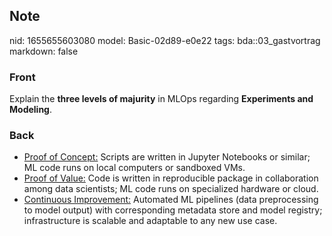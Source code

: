 ## Note
nid: 1655655603080
model: Basic-02d89-e0e22
tags: bda::03_gastvortrag
markdown: false

### Front
Explain the <b>three levels of majurity</b> in MLOps regarding
<b>Experiments and Modeling</b>.

### Back
<div>
  <ul>
    <li><u>Proof of Concept:</u> Scripts are written in Jupyter
    Notebooks or similar; ML code runs on local computers or
    sandboxed VMs.
    <li><u>Proof of Value:</u> Code is written in reproducible
    package in collaboration among data scientists; ML code runs on
    specialized hardware or cloud.
    <li><u>Continuous Improvement:</u> Automated ML pipelines (data
    preprocessing to model output) with corresponding metadata
    store and model registry; infrastructure is scalable and
    adaptable to any new use case.
  </ul>
</div>
